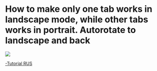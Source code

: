 # How to make only one tab works in landscape mode, while other tabs works in portrait. Autorotate to landscape and back
![](https://habrastorage.org/webt/bz/dr/ci/bzdrcidck5h7gldcgdsgvpc2oqg.gif)


[-Tutorial RUS](https://github.com/funkydevil/SingleTabLandscapeMode/blob/master/tutorialRUS.md)




